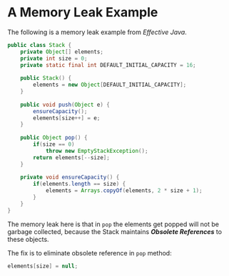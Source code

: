 # A Memory Leak Example

The following is a memory leak example from *Effective Java*.

```java
public class Stack {
    private Object[] elements;
    private int size = 0;
    private static final int DEFAULT_INITIAL_CAPACITY = 16;
    
    public Stack() {
        elements = new Object[DEFAULT_INITIAL_CAPACITY];
    }
    
    public void push(Object e) {
        ensureCapacity();
        elements[size++] = e;
    }
    
    public Object pop() {
        if(size == 0)
            throw new EmptyStackException();
        return elements[--size];
    }
    
    private void ensureCapacity() {
        if(elements.length == size) {
            elements = Arrays.copyOf(elements, 2 * size + 1);
        }
    }
}
```

The memory leak here is that in `pop` the elements get popped will not be garbage collected, because the Stack maintains ***Obsolete References*** to these objects.

The fix is to eliminate obsolete reference in `pop` method:

```java
elements[size] = null;
```

